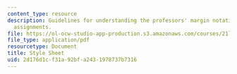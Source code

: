 ```yaml
---
content_type: resource
description: Guidelines for understanding the professors' margin notations on written
  assignments.
file: https://ol-ocw-studio-app-production.s3.amazonaws.com/courses/21l-017-the-art-of-the-probable-literature-and-probability-spring-2008/2d176d1cf31a92bfa2431978737b7316_kibel_stylesheet.pdf
file_type: application/pdf
resourcetype: Document
title: Style Sheet
uid: 2d176d1c-f31a-92bf-a243-1978737b7316
---
```

